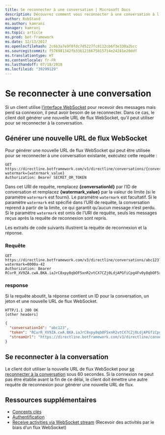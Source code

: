```yaml
---
title: Se reconnecter à une conversation | Microsoft Docs
description: Découvrez comment vous reconnecter à une conversation à l’aide de l’API Direct Line v3.0.
author: RobStand
ms.author: kamrani
manager: kamrani
ms.topic: article
ms.prod: bot-framework
ms.date: 12/13/2017
ms.openlocfilehash: 2c6b3a7e9f0fdc7d5227fc8112cb6f3e330a2bcc
ms.sourcegitcommit: f576981342fb3361216675815714e24281e20ddf
ms.translationtype: HT
ms.contentlocale: fr-FR
ms.lasthandoff: 07/18/2018
ms.locfileid: "39299129"
---
```

# <a name="reconnect-to-a-conversation"></a>Se reconnecter à une conversation

Si un client utilise [l’interface WebSocket](bot-framework-rest-direct-line-3-0-receive-activities.md#connect-via-websocket) pour recevoir des messages mais perd sa connexion, il peut avoir besoin de se reconnecter. Dans ce cas, le client doit générer une nouvelle URL de flux WebSocket, qu’il peut utiliser pour se reconnecter à la conversation.

## <a name="generate-a-new-websocket-stream-url"></a>Générer une nouvelle URL de flux WebSocket

Pour générer une nouvelle URL de flux WebSocket qui peut être utilisée pour se reconnecter à une conversation existante, exécutez cette requête : 

```http
GET https://directline.botframework.com/v3/directline/conversations/{conversationId}?watermark={watermark_value}
Authorization: Bearer SECRET_OR_TOKEN
```

Dans cet URI de requête, remplacez **{conversationId}** par l’ID de conversation et remplacez **{watermark_value}** par la valeur de limite (si le paramètre `watermark` est fourni). Le paramètre `watermark` est facultatif. Si le paramètre `watermark` est spécifié dans l’URI de requête, la conversation reprend à partir de la limite, ce qui garantit qu’aucun message n’est perdu. Si le paramètre `watermark` est omis de l’URI de requête, seuls les messages reçus après la requête de reconnexion sont repris.

Les extraits de code suivants illustrent la requête de reconnexion et la réponse.

### <a name="request"></a>Requête

```http
GET https://directline.botframework.com/v3/directline/conversations/abc123?watermark=0000a-42
Authorization: Bearer RCurR_XV9ZA.cwA.BKA.iaJrC8xpy8qbOF5xnR2vtCX7CZj0LdjAPGfiCpg4Fv0y8qbOF5xPGfiCpg4Fv0y8qqbOF5x8qbOF5xn
```

### <a name="response"></a>response

Si la requête aboutit, la réponse contient un ID pour la conversation, un jeton et une nouvelle URL de flux WebSocket.

```http
HTTP/1.1 200 OK
[other headers]
```

```json
{
  "conversationId": "abc123",
  "token": "RCurR_XV9ZA.cwA.BKA.iaJrC8xpy8qbOF5xnR2vtCX7CZj0LdjAPGfiCpg4Fv0y8qbOF5xPGfiCpg4Fv0y8qqbOF5x8qbOF5xn",
  "streamUrl": "https://directline.botframework.com/v3/directline/conversations/abc123/stream?watermark=000a-4&amp;t=RCurR_XV9ZA.cwA..."
}
```

## <a name="reconnect-to-the-conversation"></a>Se reconnecter à la conversation

Le client doit utiliser la nouvelle URL de flux WebSocket pour [se reconnecter à la conversation](bot-framework-rest-direct-line-3-0-receive-activities.md#connect-via-websocket) sous 60 secondes. Si la connexion ne peut pas être établie avant la fin de ce délai, le client doit émettre une autre requête de reconnexion pour générer une nouvelle URL de flux.

## <a name="additional-resources"></a>Ressources supplémentaires

- [Concepts clés](bot-framework-rest-direct-line-3-0-concepts.md)
- [Authentification](bot-framework-rest-direct-line-3-0-authentication.md)
- [Receive activities via WebSocket stream](bot-framework-rest-direct-line-3-0-receive-activities.md#connect-via-websocket) (Recevoir des activités par le biais d’un flux WebSocket)